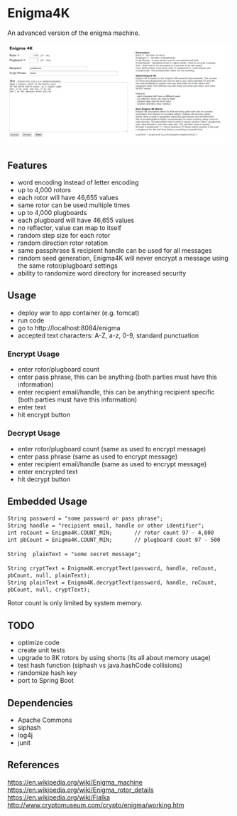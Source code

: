 # Enigma4K
An advanced version of the enigma machine.  
  
![Alt text](/enigma4Kscreenshot.png?raw=true "Enigma4K")  
  
## Features
- word encoding instead of letter encoding
- up to 4,000 rotors
- each rotor will have 46,655 values
- same rotor can be used multiple times
- up to 4,000 plugboards
- each plugboard will have 46,655 values
- no reflector, value can map to itself
- random step size for each rotor
- random direction rotor rotation
- same passphrase & recipient handle can be used for all messages
- random seed generation, Enigma4K will never encrypt a message using the same rotor/plugboard settings
- ability to randomize word directory for increased security

## Usage
- deploy war to app container (e.g.  tomcat)
- run code
- go to http://localhost:8084/enigma
- accepted text characters: A-Z, a-z, 0-9, standard punctuation

### Encrypt Usage
- enter rotor/plugboard count
- enter pass phrase, this can be anything (both parties must have this information)
- enter recipient email/handle, this can be anything recipient specific (both parties must have this information)
- enter text
- hit encrypt button

### Decrypt Usage
- enter rotor/plugboard count (same as used to encrypt message)
- enter pass phrase (same as used to encrypt message)
- enter recipient email/handle (same as used to encrypt message)
- enter encrypted text
- hit decrypt button

## Embedded Usage
```
String password = "some password or pass phrase";
String handle = "recipient email, handle or other identifier";
int roCount = Enigma4K.COUNT_MIN;		// rotor count 97 - 4,000
int pbCount = Enigma4K.COUNT_MIN;		// plugboard count 97 - 500

String 	plainText = "some secret message";

String cryptText = Enigma4K.encryptText(password, handle, roCount, pbCount, null, plainText);
String plainText = Enigma4K.decryptText(password, handle, roCount, pbCount, null, cryptText);
```
Rotor count is only limited by system memory.


## TODO
- optimize code
- create unit tests
- upgrade to 8K rotors by using shorts (its all about memory usage)
- test hash function (siphash vs java.hashCode collisions)
- randomize hash key
- port to Spring Boot

## Dependencies
- Apache Commons
- siphash
- log4j
- junit

## References
https://en.wikipedia.org/wiki/Enigma_machine  
https://en.wikipedia.org/wiki/Enigma_rotor_details  
https://en.wikipedia.org/wiki/Fialka  
http://www.cryptomuseum.com/crypto/enigma/working.htm


